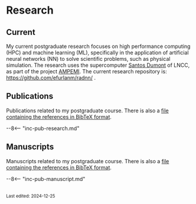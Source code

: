 # Research

## Current

My current postgraduate research focuses on high performance computing (HPC) and machine learning (ML), specifically in the application of artificial neural networks (NN) to solve scientific problems, such as physical simulation. The research uses the supercomputer [Santos Dumont](https://sdumont.lncc.br/) of LNCC, as part of the project [AMPEMI](https://sdumont.lncc.br/projects_view.php?pg=projects&status=ongoing). The current research repository is: <https://github.com/efurlanm/radnn/> .


## Publications

Publications related to my postgraduate course. There is also a [file containing the references in BibTeX format](include/inc-pub-research.bib).

--8<-- "inc-pub-research.md"


## Manuscripts

Manuscripts related to my postgraduate course. There is also a [file containing the references in BibTeX format](include/inc-pub-manuscript.bib).

--8<-- "inc-pub-manuscript.md"


<br><sub>Last edited: 2024-12-25</sub>

